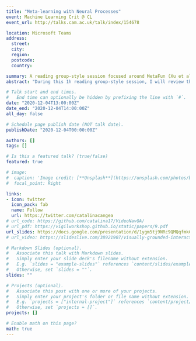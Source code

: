 ```yaml
---
title: "Meta-learning with Neural Processes"
event: Machine Learning Crit @ CL
event_url: http://talks.cam.ac.uk/talk/index/154678

location: Microsoft Teams
address:
  street:
  city:
  region:
  postcode:
  country:

summary: A reading group-style session focused around MetaFun (Xu et al. ICML 2020).
abstract: "During this 1h reading group-style session, I will review the initial meta-learning approaches (Andrychowicz et al. 2016, Ravi & Larochelle 2017, Finn et al. 2017) and a more recent one based on Neural Processes, published at ICML 2020 (MetaFun, Xu et al.)."

# Talk start and end times.
#   End time can optionally be hidden by prefixing the line with `#`.
date: "2020-12-04T13:00:00Z"
date_end: "2020-12-04T14:00:00Z"
all_day: false

# Schedule page publish date (NOT talk date).
publishDate: "2020-12-04T00:00:00Z"

authors: []
tags: []

# Is this a featured talk? (true/false)
featured: true

# image:
#  caption: 'Image credit: [**Unsplash**](https://unsplash.com/photos/bzdhc5b3Bxs)'
#  focal_point: Right

links:
- icon: twitter
  icon_pack: fab
  name: Follow
  url: https://twitter.com/catalinacangea
# url_code: https://github.com/catalina17/VideoNavQA/
# url_pdf: https://vigilworkshop.github.io/static/papers/9.pdf
url_slides: https://docs.google.com/presentation/d/1ygm5tj9NRc9QMQqfmkCwgAXpM0KBG8ojEIW9Wm7DIQs/
# url_video: https://slideslive.com/38921907/visually-grounded-interaction-and-language-2

# Markdown Slides (optional).
#   Associate this talk with Markdown slides.
#   Simply enter your slide deck's filename without extension.
#   E.g. `slides = "example-slides"` references `content/slides/example-slides.md`.
#   Otherwise, set `slides = ""`.
slides: ""

# Projects (optional).
#   Associate this post with one or more of your projects.
#   Simply enter your project's folder or file name without extension.
#   E.g. `projects = ["internal-project"]` references `content/project/deep-learning/index.md`.
#   Otherwise, set `projects = []`.
projects: []

# Enable math on this page?
math: true
---
```

